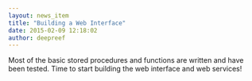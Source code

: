 ```yaml
---
layout: news_item
title: "Building a Web Interface"
date: 2015-02-09 12:18:02
author: deepreef
---
```


Most of the basic stored procedures and functions are written and have been tested. Time to start building the web interface and web services!
